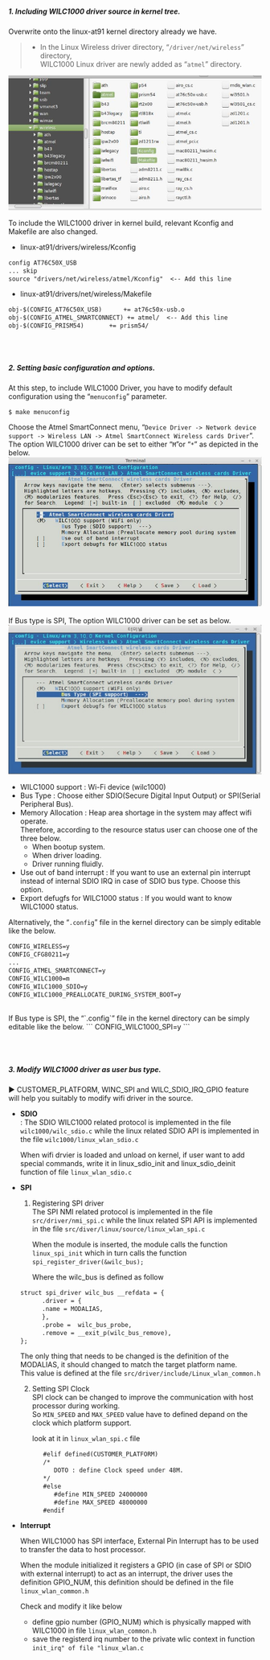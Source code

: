 ##### 1. Including WILC1000 driver source in kernel tree.  
Overwrite onto the linux-at91 kernel directory already we have.  
> * In the Linux Wireless driver directory, “`/driver/net/wireless`” directory,  
>          WILC1000 Linux driver are newly added as “`atmel`” directory. 

![](https://github.com/atmchrispark/Image/blob/master/driver_image.jpg)  

To include the WILC1000 driver in kernel build, relevant Kconfig and Makefile are also changed.  
   * linux-at91/drivers/wireless/Kconfig  
```
config AT76C50X_USB  
... skip  
source "drivers/net/wireless/atmel/Kconfig"  <-- Add this line  
```

   * linux-at91/drivers/net/wireless/Makefile  
```
obj-$(CONFIG_AT76C50X_USB)      += at76c50x-usb.o  
obj-$(CONFIG_ATMEL_SMARTCONNECT) += atmel/  <-- Add this line  
obj-$(CONFIG_PRISM54)		+= prism54/  
```
<br><br>
##### 2. Setting basic configuration and options.  
At this step, to include WILC1000 Driver, you have to modify default configuration using the “`menuconfig`” parameter.  

    $ make menuconfig
    
Choose the Atmel SmartConnect menu, “`Device Driver -> Network device support -> Wireless LAN -> Atmel SmartConnect Wireless cards Driver`”. The option WILC1000 driver can be set to either “`M`”or “`*`” as depicted in the below.  
![](https://github.com/atmchrispark/Image/blob/master/kernel_smartconnect.jpg)  
<br>
If Bus type is SPI, The option WILC1000 driver can be set as below.
![](https://github.com/atmchrispark/Image/blob/master/Choose_SPI.jpg)

   * WILC1000 support  : Wi-Fi device (wilc1000)  
   * Bus Type          : Choose either SDIO(Secure Digital Input Output) or SPI(Serial Peripheral Bus).  
   * Memory Allocation : Heap area shortage in the system may affect wifi operate.  
Therefore, according to the resource status user can choose one of the three below.  
      * When bootup system.  
      * When driver loading.  
      * Driver running fluidly.  
   * Use out of band interrupt : If you want to use an external pin interrupt instead of internal SDIO IRQ in case of SDIO bus type. Choose this option.  
   * Export defugfs for WILC1000 status : If you would want to know WILC1000 status.  

  
Alternatively, the “`.config`” file in the kernel directory can be simply editable like the below.  
```
CONFIG_WIRELESS=y  
CONFIG_CFG80211=y  
...  
CONFIG_ATMEL_SMARTCONNECT=y  
CONFIG_WILC1000=m  
CONFIG_WILC1000_SDIO=y  
CONFIG_WILC1000_PREALLOCATE_DURING_SYSTEM_BOOT=y  
```  
<br>
If Bus type is SPI, the “`.config`” file in the kernel directory can be simply editable like the below.
```
CONFIG_WILC1000_SPI=y
```  


<br><br>
##### 3. Modify WILC1000 driver as user bus type.

   ▶ CUSTOMER_PLATFORM, WINC_SPI and WILC_SDIO_IRQ_GPIO feature will help you suitably to modify wifi driver in the source.


   * **SDIO**  
      : The SDIO WILC1000 related protocol is implemented in the file `wilc1000/wilc_sdio.c` while the linux related SDIO API is implemented in the file `wilc1000/linux_wlan_sdio.c`  
  
      When wifi drvier is loaded and unload on kernel, if user want to add special commands, write it in linux_sdio_init and linux_sdio_deinit function of file `linux_wlan_sdio.c`  

   * **SPI**  
      1. Registering SPI driver  
         The SPI NMI related protocol is implemented in the file `src/driver/nmi_spi.c` while the linux related SPI API is implemented in the file `src/diver/linux/source/linux_wlan_spi.c`  

         When the module is inserted, the module calls the function `linux_spi_init` which in turn calls the function `spi_register_driver(&wilc_bus);`  
         
         Where the wilc_bus is defined as follow
      ```  
      struct spi_driver wilc_bus __refdata = {  
      		.driver = {  
      		.name = MODALIAS,  
      		},  
      		.probe =  wilc_bus_probe,  
      		.remove = __exit_p(wilc_bus_remove),  
      };  
      ```  
	 The only thing that needs to be changed is the definition of the MODALIAS, it should changed to match the target platform name.  
         This value is defined at the file `src/driver/include/Linux_wlan_common.h`   
  
      2. Setting SPI Clock  
         SPI clock can be changed to improve the communication with host processor during working.  
         So `MIN_SPEED` and `MAX_SPEED` value have to defined depand on the clock which platform support.  
      
         look at it in `linux_wlan_spi.c` file  
      
         ```
            #elif defined(CUSTOMER_PLATFORM)
            /*
               DOTO : define Clock speed under 48M.
            */
            #else
               #define MIN_SPEED 24000000
               #define MAX_SPEED 48000000
            #endif
         ```  
      
   * **Interrupt**  
      
      When WILC1000 has SPI interface, External Pin Interrupt has to be used to transfer the data to host processor.  
      
      When the module initialized it registers a GPIO (in case of SPI or SDIO with external interrupt) to act as an interrupt, the driver uses the definition GPIO_NUM, this definition should be defined in the file `linux_wlan_common.h`  
      
      Check and modify it like below  
      
      - define gpio number (GPIO_NUM) which is physically mapped with WILC1000 in file `linux_wlan_common.h`  
      - save the registerd irq number to the private wlic context in function `init_irq" of file "linux_wlan.c`  
      
